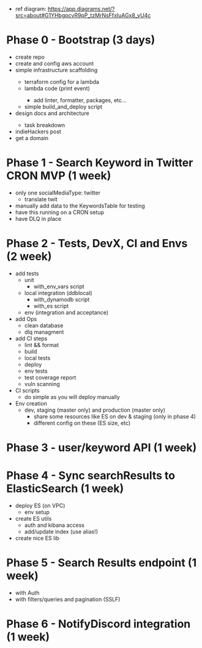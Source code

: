 - ref diagram: https://app.diagrams.net/?src=about#G1YHbgpcvR9pP_tzMrNsFfxIuAGx8_yU4c

# Phase 0 - Bootstrap (3 days)

- create repo <DONE>
- create and config aws account <DONE>
- simple infrastructure scaffolding <DONE>
  - terraform config for a lambda <DONE>
  - lambda code (print event) <DONE>
    - add linter, formatter, packages, etc... <DONE>
  - simple build_and_deploy script <DONE>
- design docs and architecture <DONE>
  - task breakdown <DONE>
- indieHackers post <DONE>
- get a domain <DONE>

# Phase 1 - Search Keyword in Twitter CRON MVP (1 week)

- only one socialMediaType: twitter
  - translate twit
- manually add data to the KeywordsTable for testing
- have this running on a CRON setup
- have DLQ in place

# Phase 2 - Tests, DevX, CI and Envs (2 week)

- add tests
  - unit
    - with_env_vars script
  - local integration (ddblocal)
    - with_dynamodb script
    - with_es script
  - env (integration and acceptance)
- add Ops
  - clean database
  - dlq managment
- add CI steps
  - lint && format
  - build
  - local tests
  - deploy
  - env tests
  - test coverage report
  - vuln scanning
- CI scripts
  - do simple as you will deploy manually
- Env creation
  - dev, staging (master only) and production (master only)
    - share some resources like ES on dev & staging (only in phase 4)
    - different config on these (ES size, etc)

# Phase 3 - user/keyword API (1 week)

# Phase 4 - Sync searchResults to ElasticSearch (1 week)

- deploy ES (on VPC)
  - env setup
- create ES utils
  - auth and kibana access
  - add/update index (use alias!)
- create nice ES lib

# Phase 5 - Search Results endpoint (1 week)

- with Auth
- with filters/queries and pagination (SSLF)

# Phase 6 - NotifyDiscord integration (1 week)
